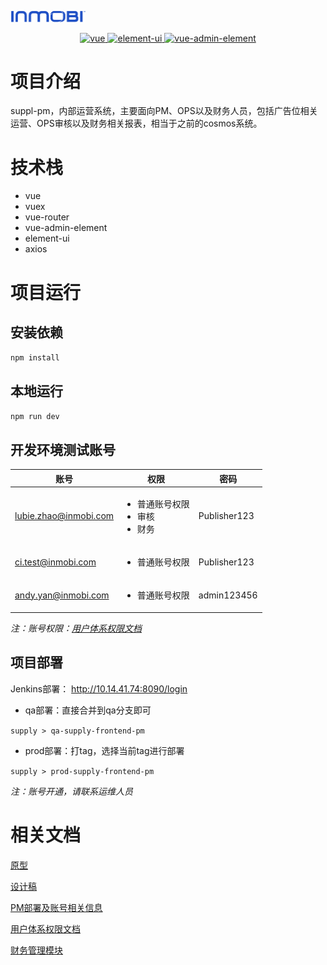 <p>
  <img width="120" src="src/assets/logo-inmobi.png">
</p>
<p align="center">
  <a href="https://vue3js.cn/docs/zh/">
    <img src="https://img.shields.io/badge/vue-2.6.10-%234fc08d.svg" alt="vue">
  </a>
  <a href="https://2x.antdv.com/docs/vue/introduce-cn/">
    <img src="https://img.shields.io/badge/element%20ui-v2.13.2-%231890ff.svg" alt="element-ui">
  </a>
  <a href="https://www.tslang.cn/">
    <img src="https://img.shields.io/badge/vue%20admin%20element%20-%234fc08d.svg" alt="vue-admin-element">
  </a>
</p>


# 项目介绍
suppl-pm，内部运营系统，主要面向PM、OPS以及财务人员，包括广告位相关运营、OPS审核以及财务相关报表，相当于之前的cosmos系统。



# 技术栈
- vue
- vuex
- vue-router
- vue-admin-element
- element-ui
- axios

# 项目运行
## 安装依赖

`npm install`

## 本地运行
`npm run dev`

## 开发环境测试账号

| 账号 | 权限 | 密码 |
| ------ | ------ | ------ |
| lubie.zhao@inmobi.com | <ul><li>普通账号权限</li><li>审核</li><li>财务</li></ul> | Publisher123 |
| ci.test@inmobi.com | <ul><li>普通账号权限</li></ul> |  Publisher123 |
| andy.yan@inmobi.com | <ul><li>普通账号权限</li></ul> |  admin123456 |

*注：账号权限：[用户体系权限文档](http://10.14.41.77:8090/jade_guo/supply-frontend-pm/-/wikis/%E7%94%A8%E6%88%B7%E4%BD%93%E7%B3%BB%E6%9D%83%E9%99%90%E6%96%87%E6%A1%A3%EF%BC%88%E5%8C%85%E6%8B%AC%E6%8E%A5%E5%8F%A3%EF%BC%89)*

## 项目部署

Jenkins部署： http://10.14.41.74:8090/login

+ qa部署：直接合并到qa分支即可

`supply > qa-supply-frontend-pm`


+ prod部署：打tag，选择当前tag进行部署


`supply > prod-supply-frontend-pm`


*注：账号开通，请联系运维人员*

# 相关文档

[原型](https://org.modao.cc/app/ebd8f56bec8f65cf9356006874e2eeada28dcfca?simulator_type=device&sticky#screen=skcmsywloxzkzm9)

[设计稿](https://lanhuapp.com/web/#/item/project/board?type=share_mark&pid=26f767ad-f2d1-40e3-bb9e-e693ed825f3f&activeSectionId=&teamId=c8f8a1c2-6c20-4ccb-9a4d-13bbd2edab27&param=75d336af-30a6-4866-b919-3b8e8a9ce1d6)

[PM部署及账号相关信息](http://10.14.41.77:8090/jade_guo/supply-frontend-pm/-/wikis/PM%E9%83%A8%E7%BD%B2%E5%8F%8A%E8%B4%A6%E5%8F%B7%E7%9B%B8%E5%85%B3%E4%BF%A1%E6%81%AF)

[用户体系权限文档](http://10.14.41.77:8090/jade_guo/supply-frontend-pm/-/wikis/%E7%94%A8%E6%88%B7%E4%BD%93%E7%B3%BB%E6%9D%83%E9%99%90%E6%96%87%E6%A1%A3%EF%BC%88%E5%8C%85%E6%8B%AC%E6%8E%A5%E5%8F%A3%EF%BC%89)

[财务管理模块](http://10.14.41.77:8090/jade_guo/supply-frontend-pm/-/wikis/%E8%B4%A2%E5%8A%A1%E7%AE%A1%E7%90%86%E6%A8%A1%E5%9D%97%E7%9B%B8%E5%85%B3%E6%96%87%E6%A1%A3)